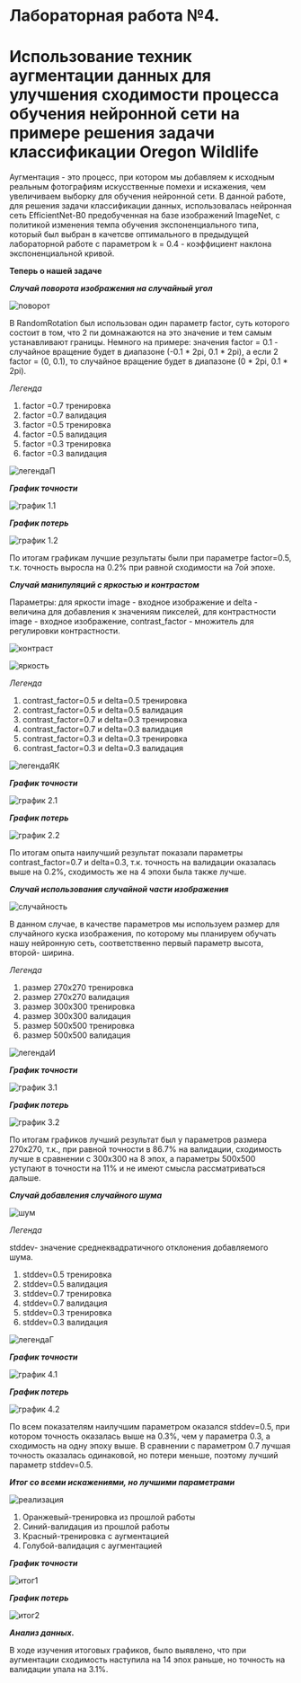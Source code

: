 # Лабораторная работа №4.
# Использование техник аугментации данных для улучшения сходимости процесса обучения нейронной сети на примере решения задачи классификации Oregon Wildlife  #
Аугментация - это процесс, при котором мы добавляем к исходным реальным фотографиям искусственные помехи и искажения, чем увеличиваем выборку для обучения нейронной сети. В данной работе, для решения задачи классификации данных, использовалась нейронная сеть EfficientNet-B0 предобученная на базе изображений ImageNet, с политикой изменения темпа обучения экспоненциального типа, который был выбран в качетсве оптимального в предыдущей лабораторной работе с параметром k = 0.4 - коэффициент наклона экспоненциальной кривой.


  **Теперь о нашей задаче**

  ***Случай поворота изображения на случайный угол***
  
 ![поворот](https://github.com/YurchenokMaxim/lab4/blob/main/1.png)
 
 В RandomRotation был использован один параметр factor, суть которого состоит в том, что 2 пи домнажаются на это значение и тем самым устанавливают границы. Немного на примере:
 значения factor = 0.1 - случайное вращение будет в диапазоне (-0.1 * 2pi, 0.1 * 2pi), а если 2 factor = (0, 0.1), то случайное вращение будет в диапазоне (0 * 2pi, 0.1 * 2pi).
  
  *Легенда*
  
  1. factor =0.7 тренировка
  2. factor =0.7 валидация
  3. factor =0.5 тренировка
  4. factor =0.5 валидация
  5. factor =0.3 тренировка
  6. factor =0.3 валидация
  
  ![легендаП](https://github.com/YurchenokMaxim/lab4/blob/main/%D0%BB%D0%B5%D0%B3%D0%B5%D0%BD%D0%B4%D0%B0R.png)
  
  ***График точности***
  
  ![график 1.1](https://github.com/YurchenokMaxim/lab4/blob/main/epoch_categorical_accuracyR.svg)
  
  ***График потерь***
  
  ![график 1.2](https://github.com/YurchenokMaxim/lab4/blob/main/epoch_lossR.svg)
  
  По итогам графикам лучшие результаты были при параметре factor=0.5, т.к. точность выросла на 0.2% при равной сходимости на 7ой эпохе.
  
  ***Случай манипуляций с яркостью и контрастом***
  
  Параметры: для яркости image - входное изображение и delta   - величина для добавления к значениям пикселей, для контрастности image - входное изображение, contrast_factor - множитель для регулировки контрастности.
  
  ![контраст](https://github.com/YurchenokMaxim/lab4/blob/main/2.png)
  
  ![яркость](https://github.com/YurchenokMaxim/lab4/blob/main/6.png)
  
  *Легенда*
  
  1. contrast_factor=0.5 и delta=0.5 тренировка
  2. contrast_factor=0.5 и delta=0.5 валидация
  3. contrast_factor=0.7 и delta=0.3 тренировка
  4. contrast_factor=0.7 и delta=0.3 валидация
  5. contrast_factor=0.3 и delta=0.3 тренировка
  6. contrast_factor=0.3 и delta=0.3 валидация
  
  ![легендаЯК](https://github.com/YurchenokMaxim/lab4/blob/main/%D0%BB%D0%B5%D0%B3%D0%B5%D0%BD%D0%B4%D0%B0CB.png)
  
  ***График точности***
  
  ![график 2.1](https://github.com/YurchenokMaxim/lab4/blob/main/epoch_categorical_accuracyCB.svg)
  
  ***График потерь***
  
  ![график 2.2](https://github.com/YurchenokMaxim/lab4/blob/main/epoch_lossCB.svg)
  
  По итогам опыта наилучший результат показали параметры contrast_factor=0.7 и delta=0.3, т.к. точность на валидации оказалась выше на 0.2%, сходимость же на 4 эпохи была также лучше.
  
  ***Случай использования случайной части изображения***
  
  ![случайность](https://github.com/YurchenokMaxim/lab4/blob/main/crop.png)
  
  В данном случае, в качестве параметров мы используем размер для случайного куска изображения, по которому мы планируем обучать нашу нейронную сеть, соответственно первый параметр высота, второй- ширина.
  
  *Легенда*
  
  1. размер 270x270  тренировка
  2. размер 270x270  валидация
  3. размер 300x300 тренировка
  4. размер 300x300  валидация
  5. размер 500x500  тренировка
  6. размер 500x500  валидация
  
  ![легендаИ](https://github.com/YurchenokMaxim/lab4/blob/main/picture.png)
  
  ***График точности***
  
  ![график 3.1](https://github.com/YurchenokMaxim/lab4/blob/main/epoch_categorical_accuracyP.svg)
  
  ***График потерь***
  
  ![график 3.2](https://github.com/YurchenokMaxim/lab4/blob/main/epoch_lossP.svg)
  
  По итогам графиков лучший результат был у параметров размера 270x270, т.к., при равной точности в 86.7% на валидации, сходимость лучше в сравнении с 300х300 на 8 эпох, а параметры 500х500 уступают в точности на 11% и не имеют смысла рассматриваться дальше.
  
  ***Случай добавления случайного шума***
  
  ![шум](https://github.com/YurchenokMaxim/lab4/blob/main/3.png)
  
  *Легенда*
  
  stddev- значение среднеквадратичного отклонения добавляемого шума.
  
  1. stddev=0.5 тренировка
  2. stddev=0.5 валидация
  3. stddev=0.7 тренировка
  4. stddev=0.7 валидация
  5. stddev=0.3 тренировка
  6. stddev=0.3 валидация
  
  ![легендаГ](https://github.com/YurchenokMaxim/lab4/blob/main/%D0%BB%D0%B5%D0%B3%D0%B5%D0%BD%D0%B4%D0%B0G.png)
  
  ***График точности***
  
  ![график 4.1](https://github.com/YurchenokMaxim/lab4/blob/main/epoch_categorical_accuracyG.svg)
  
  ***График потерь***
  
  ![график 4.2](https://github.com/YurchenokMaxim/lab4/blob/main/epoch_lossG.svg)
  
  По всем показателям наилучшим параметром оказался stddev=0.5, при котором точность оказалась выше на 0.3%, чем у параметра 0.3, а сходимость на одну эпоху выше. В сравнении с параметром 0.7 лучшая точность оказалась одинаковой, но потери меньше, поэтому лучший параметр stddev=0.5.
  
  ***Итог со всеми искажениями, но лучшими параметрами***
 
  ![реализация](https://github.com/YurchenokMaxim/lab4/blob/main/5.png)
  
  1. Оранжевый-тренировка из прошлой работы
  2. Синий-валидация из прошлой работы
  3. Красный-тренировка с аугментацией
  4. Голубой-валидация с аугментацией
  
  ***График точности***
  
  ![итог1](https://github.com/YurchenokMaxim/lab4/blob/main/epoch_categorical_accuracyFinish.svg)
  
  ***График потерь***
  
  ![итог2](https://github.com/YurchenokMaxim/lab4/blob/main/epoch_lossFinish.svg)
  
  ***Анализ данных.***

  В ходе изучения итоговых графиков, было выявлено, что при аугментации сходимость наступила на 14 эпох раньше, но точность на валидации упала на 3.1%.
